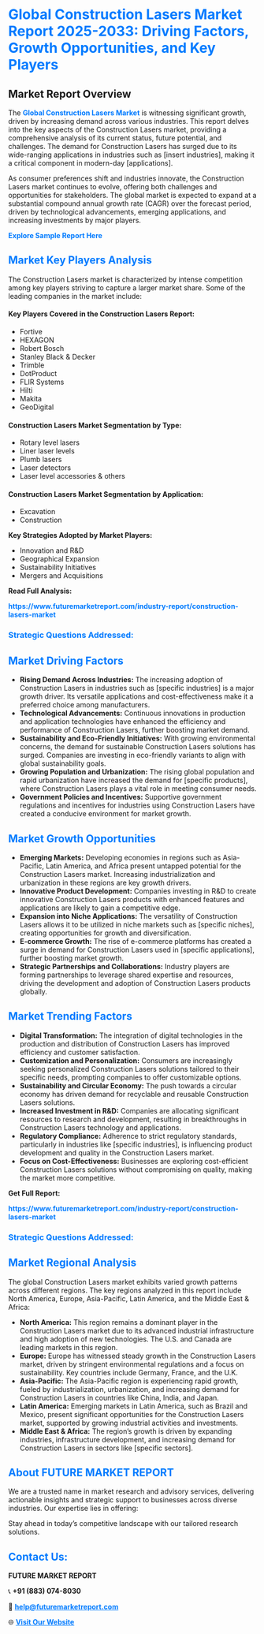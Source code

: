 <h1 style="color: #007BFF;">Global Construction Lasers Market Report 2025-2033: Driving Factors, Growth Opportunities, and Key Players</h1>

<section id="overview">
<h2>Market Report Overview</h2>
<p>The <a href="https://www.futuremarketreport.com/industry-report/construction-lasers-market" style="color: #007BFF; text-decoration: none;"><strong>Global Construction Lasers Market</strong></a> is witnessing significant growth, driven by increasing demand across various industries. This report delves into the key aspects of the Construction Lasers market, providing a comprehensive analysis of its current status, future potential, and challenges. The demand for Construction Lasers has surged due to its wide-ranging applications in industries such as [insert industries], making it a critical component in modern-day [applications].</p>
<p>As consumer preferences shift and industries innovate, the Construction Lasers market continues to evolve, offering both challenges and opportunities for stakeholders. The global market is expected to expand at a substantial compound annual growth rate (CAGR) over the forecast period, driven by technological advancements, emerging applications, and increasing investments by major players.</p>
</section>

<section id="overview">
<p><a href="https://www.futuremarketreport.com/request-sample/reportId=107779" style="color: #007BFF; text-decoration: none;"><strong>Explore Sample Report Here</strong></a></p>
</section>

<section id="key-players">
<h2 style="color: #007BFF;">Market Key Players Analysis</h2>
<p>The Construction Lasers market is characterized by intense competition among key players striving to capture a larger market share. Some of the leading companies in the market include:</p>
<h4>Key Players Covered in the Construction Lasers Report:</h4>
<ul><li>Fortive</li><li>HEXAGON</li><li>Robert Bosch</li><li>Stanley Black &amp; Decker</li><li>Trimble</li><li>DotProduct</li><li>FLIR Systems</li><li>Hilti</li><li>Makita</li><li>GeoDigital</li></ul>
<h4>Construction Lasers Market Segmentation by Type:</h4>
<ul><li>Rotary level lasers</li><li>Liner laser levels</li><li>Plumb lasers</li><li>Laser detectors</li><li>Laser level accessories &amp; others</li></ul>

<h4>Construction Lasers Market Segmentation by Application:</h4>
<ul><li>Excavation</li><li>Construction</li></ul>
<p><strong>Key Strategies Adopted by Market Players:</strong></p>
<ul>
<li>Innovation and R&D</li>
<li>Geographical Expansion</li>
<li>Sustainability Initiatives</li>
<li>Mergers and Acquisitions</li>
</ul>
</section>

<section>
<p><strong>Read Full Analysis: </strong></p><a href="https://www.futuremarketreport.com/industry-report/construction-lasers-market" style="color: #007BFF; text-decoration: none;"><strong>https://www.futuremarketreport.com/industry-report/construction-lasers-market</strong></a>
<h3 style="color: #007BFF;">Strategic Questions Addressed:</h3>
</section>

<section id="driving-factors">
<h2 style="color: #007BFF;">Market Driving Factors</h2>
<ul>
<li><strong>Rising Demand Across Industries:</strong> The increasing adoption of Construction Lasers in industries such as [specific industries] is a major growth driver. Its versatile applications and cost-effectiveness make it a preferred choice among manufacturers.</li>
<li><strong>Technological Advancements:</strong> Continuous innovations in production and application technologies have enhanced the efficiency and performance of Construction Lasers, further boosting market demand.</li>
<li><strong>Sustainability and Eco-Friendly Initiatives:</strong> With growing environmental concerns, the demand for sustainable Construction Lasers solutions has surged. Companies are investing in eco-friendly variants to align with global sustainability goals.</li>
<li><strong>Growing Population and Urbanization:</strong> The rising global population and rapid urbanization have increased the demand for [specific products], where Construction Lasers plays a vital role in meeting consumer needs.</li>
<li><strong>Government Policies and Incentives:</strong> Supportive government regulations and incentives for industries using Construction Lasers have created a conducive environment for market growth.</li>
</ul>
</section>

<section id="growth-opportunities">
<h2 style="color: #007BFF;">Market Growth Opportunities</h2>
<ul>
<li><strong>Emerging Markets:</strong> Developing economies in regions such as Asia-Pacific, Latin America, and Africa present untapped potential for the Construction Lasers market. Increasing industrialization and urbanization in these regions are key growth drivers.</li>
<li><strong>Innovative Product Development:</strong> Companies investing in R&D to create innovative Construction Lasers products with enhanced features and applications are likely to gain a competitive edge.</li>
<li><strong>Expansion into Niche Applications:</strong> The versatility of Construction Lasers allows it to be utilized in niche markets such as [specific niches], creating opportunities for growth and diversification.</li>
<li><strong>E-commerce Growth:</strong> The rise of e-commerce platforms has created a surge in demand for Construction Lasers used in [specific applications], further boosting market growth.</li>
<li><strong>Strategic Partnerships and Collaborations:</strong> Industry players are forming partnerships to leverage shared expertise and resources, driving the development and adoption of Construction Lasers products globally.</li>
</ul>
</section>

<section id="trending-factors">
<h2 style="color: #007BFF;">Market Trending Factors</h2>
<ul>
<li><strong>Digital Transformation:</strong> The integration of digital technologies in the production and distribution of Construction Lasers has improved efficiency and customer satisfaction.</li>
<li><strong>Customization and Personalization:</strong> Consumers are increasingly seeking personalized Construction Lasers solutions tailored to their specific needs, prompting companies to offer customizable options.</li>
<li><strong>Sustainability and Circular Economy:</strong> The push towards a circular economy has driven demand for recyclable and reusable Construction Lasers solutions.</li>
<li><strong>Increased Investment in R&D:</strong> Companies are allocating significant resources to research and development, resulting in breakthroughs in Construction Lasers technology and applications.</li>
<li><strong>Regulatory Compliance:</strong> Adherence to strict regulatory standards, particularly in industries like [specific industries], is influencing product development and quality in the Construction Lasers market.</li>
<li><strong>Focus on Cost-Effectiveness:</strong> Businesses are exploring cost-efficient Construction Lasers solutions without compromising on quality, making the market more competitive.</li>
</ul>
</section>

<section>
<p><strong>Get Full Report: </strong></p><a href="https://www.futuremarketreport.com/industry-report/construction-lasers-market" style="color: #007BFF; text-decoration: none;"><strong>https://www.futuremarketreport.com/industry-report/construction-lasers-market</strong></a>
<h3 style="color: #007BFF;">Strategic Questions Addressed:</h3>
</section>


<section id="regional-analysis">
<h2 style="color: #007BFF;">Market Regional Analysis</h2>
<p>The global Construction Lasers market exhibits varied growth patterns across different regions. The key regions analyzed in this report include North America, Europe, Asia-Pacific, Latin America, and the Middle East & Africa:</p>
<ul>
<li><strong>North America:</strong> This region remains a dominant player in the Construction Lasers market due to its advanced industrial infrastructure and high adoption of new technologies. The U.S. and Canada are leading markets in this region.</li>
<li><strong>Europe:</strong> Europe has witnessed steady growth in the Construction Lasers market, driven by stringent environmental regulations and a focus on sustainability. Key countries include Germany, France, and the U.K.</li>
<li><strong>Asia-Pacific:</strong> The Asia-Pacific region is experiencing rapid growth, fueled by industrialization, urbanization, and increasing demand for Construction Lasers in countries like China, India, and Japan.</li>
<li><strong>Latin America:</strong> Emerging markets in Latin America, such as Brazil and Mexico, present significant opportunities for the Construction Lasers market, supported by growing industrial activities and investments.</li>
<li><strong>Middle East & Africa:</strong> The region’s growth is driven by expanding industries, infrastructure development, and increasing demand for Construction Lasers in sectors like [specific sectors].</li>
</ul>
</section>

<footer>
<h2 style="color: #007BFF;">About FUTURE MARKET REPORT</h2>
<p>We are a trusted name in market research and advisory services, delivering actionable insights and strategic support to businesses across diverse industries. Our expertise lies in offering:</p>

<p>Stay ahead in today’s competitive landscape with our tailored research solutions.</p>

<h2 style="color: #007BFF;">Contact Us:</h2>
<p><strong>FUTURE MARKET REPORT</strong></p>
<p>📞 <strong>+91 (883) 074-8030</strong></p>
<p>📧 <strong><a href="mailto:help@futuremarketreport.com" style="color: #007BFF;">help@futuremarketreport.com</a></strong></p>
<p>🌐 <strong><a href="https://www.futuremarketreport.com/" style="color: #007BFF;">Visit Our Website</a></strong></p>
</footer>